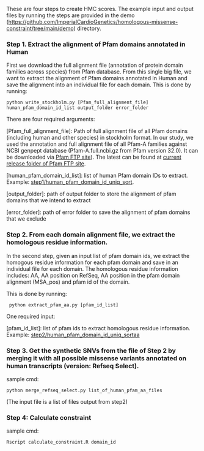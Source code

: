 These are four steps to create HMC scores. The example input and output files by running the steps are provided in the demo (https://github.com/ImperialCardioGenetics/homologous-missense-constraint/tree/main/demo) directory.  


### Step 1. Extract the alignment of Pfam domains annotated in Human

First we download the full alignment file (annotation of protein domain families across species) from Pfam database. From this single big file,  we want to extract the alignment of Pfam domains annotated in Human and save the alignment into an individual file for each domain. This is done by running:

```python write_stockholm.py [Pfam_full_alignment_file] human_pfam_domain_id_list output_folder error_folder```

There are four required arguments: 

[Pfam_full_alignment_file]: Path of full alignment file of all Pfam domains (including human and other species) in stockholm format.
In our study, we used the annotation and full alignment file of all Pfam-A families against NCBI genpept database (Pfam-A.full.ncbi.gz from Pfam version 32.0). It can be downloaded via [Pfam FTP site](ftp://ftp.ebi.ac.uk/pub/databases/Pfam/releases/Pfam32.0/Pfam-A.full.ncbi.gz)). The latest can be found at [current release folder of Pfam FTP site](ftp://ftp.ebi.ac.uk/pub/databases/Pfam/current_release). 

[human_pfam_domain_id_list]: list of human Pfam domain IDs to extract. Example: [step1/human_pfam_domain_id_uniq_sort](https://github.com/ImperialCardioGenetics/homologous-missense-constraint/blob/main/create_HMC/step1/human_pfam_domain_id_uniq_sort).

[output_folder]: path of output folder to store the alignment of pfam domains that we intend to extract

[error_folder]: path of error folder to save the alignment of pfam domains that we exclude


### Step 2. From each domain alignment file, we extract the homologous residue information. 

In the second step, given an input list of pfam domain ids, we extract the homogous residue information for each pfam domain and save in an individual file for each domain. The homologous residue information includes: AA, AA position on RefSeq, AA position in the pfam domain alignment (MSA_pos) and pfam id of the domain. 

This is done by running:

``` python extract_pfam_aa.py [pfam_id_list]```

One required input:

[pfam_id_list]: list of pfam ids to extract homologous residue information. Example: [step2/human_pfam_domain_id_uniq_sortaa](https://github.com/ImperialCardioGenetics/homologous-missense-constraint/blob/main/create_HMC/step2/human_pfam_domain_id_uniq_sortaa)

### Step 3. Get the synthetic SNVs from the file of Step 2 by merging it with all possible missense variants annotated on human transcripts (version: Refseq Select). 

sample cmd: 

```python merge_refseq_select.py list_of_human_pfam_aa_files```

(The input file is a list of files output from step2)

### Step 4: Calculate constraint 

sample cmd:

```Rscript calculate_constraint.R domain_id```
